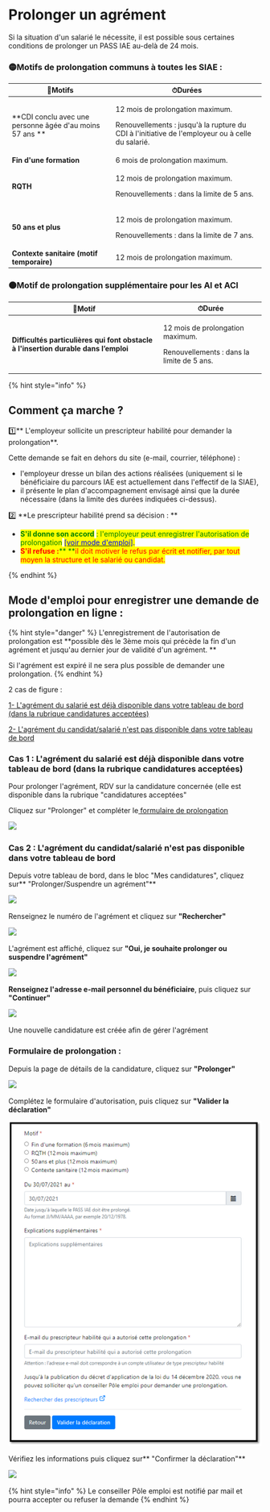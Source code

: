 # Prolonger un agrément

Si la situation d'un salarié le nécessite, il est possible sous certaines conditions de prolonger un PASS IAE au-delà de 24 mois.

### 🟡Motifs de prolongation communs à toutes les SIAE :&#x20;

| 📃Motifs                                                 | ⏱Durées                                                                                                                                         |
| -------------------------------------------------------- | ----------------------------------------------------------------------------------------------------------------------------------------------- |
| **CDI conclu avec une personne âgée d'au moins 57 ans ** | <p>12 mois de prolongation maximum. </p><p>Renouvellements : jusqu'à la rupture du CDI à l'initiative de l'employeur ou à celle du salarié.</p> |
| **Fin d'une formation**                                  | 6 mois de prolongation maximum.                                                                                                                 |
| **RQTH**                                                 | <p>12 mois de prolongation maximum. </p><p>Renouvellements : dans la limite de 5 ans.</p>                                                       |
| **50 ans et plus**                                       | <p>12 mois de prolongation maximum.</p><p>Renouvellements : dans la limite de 7 ans.</p>                                                        |
| **Contexte sanitaire (motif temporaire)**                | 12 mois de prolongation maximum.                                                                                                                |

### 🟠Motif de prolongation supplémentaire pour les AI et ACI&#x20;

| 📃Motif                                                                               | ⏱Durée                                                                                                                                                                                                                                                         |
| ------------------------------------------------------------------------------------- | -------------------------------------------------------------------------------------------------------------------------------------------------------------------------------------------------------------------------------------------------------------- |
| **Difficultés particulières qui font  obstacle à l'insertion durable  dans l’emploi** | <p>12 mois de prolongation maximum.                                                                                                                                                                      </p><p>Renouvellements : dans la limite de 5 ans.</p> |



{% hint style="info" %}
## Comment ça marche ?&#x20;

1️⃣** L'employeur sollicite un prescripteur habilité pour demander la prolongation**.&#x20;

Cette demande se fait en dehors du site (e-mail, courrier, téléphone) :&#x20;

* l'employeur dresse un bilan des actions réalisées (uniquement si le bénéficiaire du parcours IAE est actuellement dans l'effectif de la SIAE),
* &#x20;il présente le plan d'accompagnement envisagé ainsi que la durée nécessaire (dans la limite des durées indiquées ci-dessus).



2️⃣ **Le prescripteur habilité prend sa décision : **

* <mark style="color:green;">**S'il donne son accord**</mark> <mark style="color:green;">: l'employeur peut enregistrer l'autorisation de prolongation</mark> <mark style="color:blue;"></mark>[<mark style="color:blue;">\[voir mode d'emploi\]</mark>](prolonger-un-pass-iae.md#mode-demploi-pour-enregistrer-une-demande-de-prolongation-en-ligne)<mark style="color:blue;">.</mark>
* <mark style="color:red;">**S'il refuse :**</mark><mark style="color:red;"><mark style="color:green;">** **<mark style="color:green;"></mark><mark style="color:red;">il doit motiver le refus par écrit et notifier, par tout moyen la structure et le salarié ou candidat.</mark>

<mark style="color:red;"></mark>
{% endhint %}

## Mode d'emploi pour enregistrer une demande de prolongation en ligne :&#x20;

{% hint style="danger" %}
L'enregistrement de l'autorisation de prolongation est **possible dès le 3ème mois qui précède la fin d'un agrément et jusqu'au dernier jour de validité d'un agrément. **

Si l'agrément  est expiré il ne sera plus possible de demander une prolongation.
{% endhint %}

2 cas de figure :&#x20;

[1- L'agrément du salarié est déjà disponible dans votre tableau de bord (dans la rubrique candidatures acceptées)](prolonger-un-pass-iae.md#cas-1-lagrement-du-salarie-est-deja-disponible-dans-votre-tableau-de-bord-dans-la-rubrique-candidatures-acceptees)

[2- L'agrément du candidat/salarié n'est pas disponible dans votre tableau de bord](prolonger-un-pass-iae.md#cas-2-lagrement-du-candidat-salarie-nest-pas-disponible-dans-votre-tableau-de-bord)

### Cas 1 : L'agrément du salarié est déjà disponible dans votre tableau de bord (dans la rubrique candidatures acceptées)

Pour prolonger l'agrément, RDV sur la candidature concernée (elle est disponible dans la rubrique "candidatures acceptées"

Cliquez sur "Prolonger" et compléter le[ formulaire de prolongation](prolonger-un-pass-iae.md#formulaire-de-demande-prolongation)

![](<../.gitbook/assets/image (101).png>)

### Cas 2 : L'agrément du candidat/salarié n'est pas disponible dans votre tableau de bord

Depuis votre tableau de bord, dans le bloc "Mes candidatures", cliquez sur** "Prolonger/Suspendre un agrément"**

![](<../.gitbook/assets/image (83).png>)

Renseignez le numéro de l'agrément et cliquez sur **"Rechercher"**

![](<../.gitbook/assets/image (85).png>)

L'agrément est affiché, cliquez sur **"Oui, je souhaite prolonger ou suspendre l'agrément"**

![](<../.gitbook/assets/image (97).png>)

**Renseignez l'adresse e-mail personnel du bénéficiaire**, puis cliquez sur **"Continuer"**

![](<../.gitbook/assets/image (100).png>)

&#x20;Une nouvelle candidature est créée afin de gérer l'agrément

### Formulaire de prolongation :&#x20;

Depuis la page de détails de la candidature, cliquez sur **"Prolonger"**

![](../.gitbook/assets/prolongation1.jpg)

Complétez le formulaire d'autorisation, puis cliquez sur **"Valider la déclaration"**

![Sur cet écran le motif "difficultés particulières..." n'apparait pas car la structure n'est pas concernée](<../.gitbook/assets/image (121).png>)

Vérifiez les informations puis cliquez sur**  "Confirmer la déclaration"**

![](<../.gitbook/assets/image (103).png>)

{% hint style="info" %}
Le conseiller Pôle emploi est notifié par mail et pourra accepter ou refuser la demande
{% endhint %}
